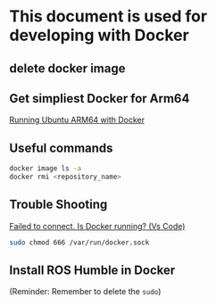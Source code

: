# This document is used for developing with Docker

## delete docker image
[](https://stackoverflow.com/questions/51188657/image-is-being-used-by-stopped-container-error) 

## Get simpliest Docker for Arm64
[Running Ubuntu ARM64 with Docker](https://jkfran.com/running-ubuntu-arm-with-docker/) 


## Useful commands 
```bash
docker image ls -a 
docker rmi <repository_name> 
```

## Trouble Shooting 
[Failed to connect. Is Docker running? (Vs Code)](https://stackoverflow.com/questions/69530014/failed-to-connect-is-docker-running-vs-code) 
```bash
sudo chmod 666 /var/run/docker.sock
```

## Install ROS Humble in Docker 
[](https://docs.ros.org/en/humble/Installation/Alternatives/Ubuntu-Development-Setup.html) 
(Reminder: Remember to delete the `sudo`) 
